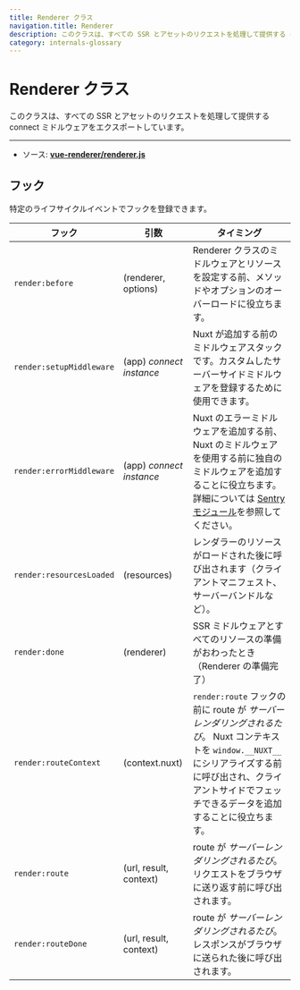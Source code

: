 ```yaml
---
title: Renderer クラス
navigation.title: Renderer
description: このクラスは、すべての SSR とアセットのリクエストを処理して提供する connect ミドルウェアをエクスポートしています。
category: internals-glossary
---
```

# Renderer クラス

このクラスは、すべての SSR とアセットのリクエストを処理して提供する connect ミドルウェアをエクスポートしています。

---

- ソース: **[vue-renderer/renderer.js](https://github.com/nuxt/nuxt/blob/2.x-dev/packages/vue-renderer/src/renderer.js)**

## フック

特定のライフサイクルイベントでフックを登録できます。

| フック                    | 引数                      | タイミング												|
| ------------------------ | ------------------------ | ------------------------------------------------------------------------------------------------------------------------------------------------------------------------------------------------------------------ |
| `render:before`          | (renderer, options)      | Renderer クラスのミドルウェアとリソースを設定する前、メソッドやオプションのオーバーロードに役立ちます。|
| `render:setupMiddleware` | (app) _connect instance_ | Nuxt が追加する前のミドルウェアスタックです。カスタムしたサーバーサイドミドルウェアを登録するために使用できます。|
| `render:errorMiddleware` | (app) _connect instance_ | Nuxt のエラーミドルウェアを追加する前、Nuxt のミドルウェアを使用する前に独自のミドルウェアを追加することに役立ちます。詳細については [Sentry モジュール](https://github.com/nuxt-community/sentry-module/blob/v4.0.3/lib/module.js#L151)を参照してください。|
| `render:resourcesLoaded` | (resources)              | レンダラーのリソースがロードされた後に呼び出されます（クライアントマニフェスト、サーバーバンドルなど）。 |
| `render:done`            | (renderer)               | SSR ミドルウェアとすべてのリソースの準備がおわったとき（Renderer の準備完了）|
| `render:routeContext`    | (context.nuxt)           | `render:route` フックの前に route が _サーバーレンダリングされるたび_。 Nuxt コンテキストを `window.__NUXT__` にシリアライズする前に呼び出され、クライアントサイドでフェッチできるデータを追加することに役立ちます。|
| `render:route`           | (url, result, context)   | route が _サーバーレンダリングされるたび_。リクエストをブラウザに送り返す前に呼び出されます。|
| `render:routeDone`       | (url, result, context)   | route が _サーバーレンダリングされるたび_。レスポンスがブラウザに送られた後に呼び出されます。|
